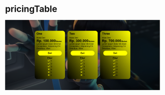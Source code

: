 # pricingTable
![pricingTable](https://raw.githubusercontent.com/setyabudipratama/component/main/gambar/pricingTable.png)
